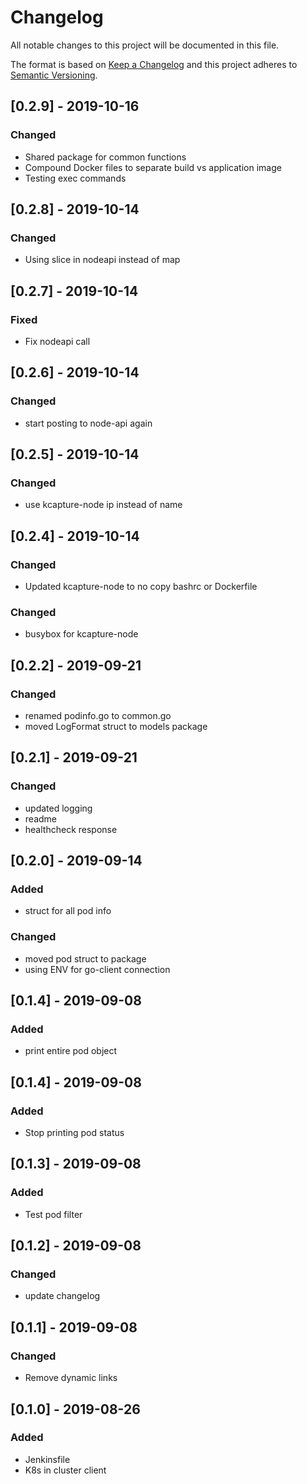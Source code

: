 # Changelog
All notable changes to this project will be documented in this file.

The format is based on [Keep a Changelog](http://keepachangelog.com/en/1.0.0/)
and this project adheres to [Semantic Versioning](http://semver.org/spec/v2.0.0.html).




## [0.2.9] - 2019-10-16

### Changed
- Shared package for common functions
- Compound Docker files to separate build vs application image
- Testing exec commands

## [0.2.8] - 2019-10-14

### Changed
- Using slice in nodeapi instead of map


## [0.2.7] - 2019-10-14

### Fixed
- Fix nodeapi call

## [0.2.6] - 2019-10-14

### Changed
- start posting to node-api again


## [0.2.5] - 2019-10-14

### Changed
- use kcapture-node ip instead of name


## [0.2.4] - 2019-10-14

### Changed
- Updated kcapture-node to no copy bashrc or Dockerfile

### Changed
- busybox for kcapture-node


## [0.2.2] - 2019-09-21

### Changed
- renamed podinfo.go to common.go
- moved LogFormat struct to models package

## [0.2.1] - 2019-09-21

### Changed

- updated logging
- readme
- healthcheck response

## [0.2.0] - 2019-09-14

### Added
- struct for all pod info

### Changed
- moved pod struct to package
- using ENV for go-client connection

## [0.1.4] - 2019-09-08

### Added
- print entire pod object

## [0.1.4] - 2019-09-08

### Added
- Stop printing pod status

## [0.1.3] - 2019-09-08

### Added
- Test pod filter

## [0.1.2] - 2019-09-08

### Changed
- update changelog

## [0.1.1] - 2019-09-08

### Changed
- Remove dynamic links

## [0.1.0] - 2019-08-26

### Added
- Jenkinsfile
- K8s in cluster client